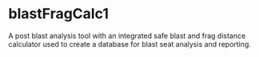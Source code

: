 # blastFragCalc1
A post blast analysis tool with an integrated safe blast and frag distance calculator used to create a database for blast seat analysis and reporting.
